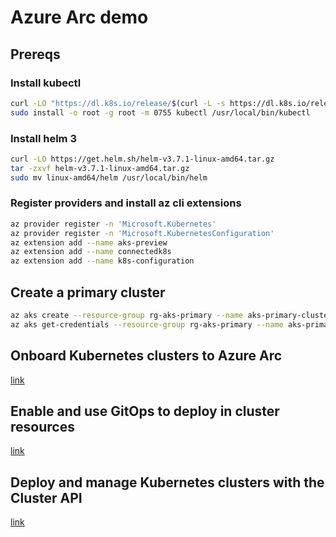 # Azure Arc demo

## Prereqs

### Install kubectl

``` bash
curl -LO "https://dl.k8s.io/release/$(curl -L -s https://dl.k8s.io/release/stable.txt)/bin/linux/amd64/kubectl"
sudo install -o root -g root -m 0755 kubectl /usr/local/bin/kubectl
```

### Install helm 3

``` bash
curl -LO https://get.helm.sh/helm-v3.7.1-linux-amd64.tar.gz
tar -zxvf helm-v3.7.1-linux-amd64.tar.gz
sudo mv linux-amd64/helm /usr/local/bin/helm
```

### Register providers and install az cli extensions

``` bash
az provider register -n 'Microsoft.Kubernetes'
az provider register -n 'Microsoft.KubernetesConfiguration'
az extension add --name aks-preview
az extension add --name connectedk8s
az extension add --name k8s-configuration
```

## Create a primary cluster

``` bash
az aks create --resource-group rg-aks-primary --name aks-primary-cluster --enable-managed-identity -l westeurope --node-count 1 -s Standard_B4ms --kubernetes-version 1.21.2
az aks get-credentials --resource-group rg-aks-primary --name aks-primary-cluster --admin
```

## Onboard Kubernetes clusters to Azure Arc

[link](arc-onboarding.md)

## Enable and use GitOps to deploy in cluster resources

[link](gitops.md)

## Deploy and manage Kubernetes clusters with the Cluster API

[link](cluster-api.md)
